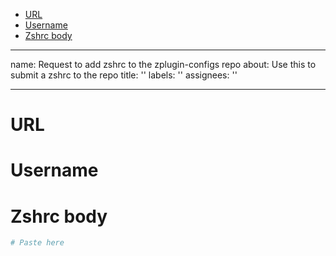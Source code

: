 <!-- START doctoc generated TOC please keep comment here to allow auto update -->
<!-- DON'T EDIT THIS SECTION, INSTEAD RE-RUN doctoc TO UPDATE -->

- [URL](#url)
- [Username](#username)
- [Zshrc body](#zshrc-body)

<!-- END doctoc generated TOC please keep comment here to allow auto update -->

---
name: Request to add zshrc to the zplugin-configs repo
about: Use this to submit a zshrc to the repo
title: ''
labels: ''
assignees: ''

---

# URL

<!-- If applicable, provide an URL pointing to the zshrc -->

# Username

<!-- Provide the username that will be used as the name for the containing directory -->

# Zshrc body

```zsh
# Paste here
```

<!-- If applicable, paste the zshrc here -->
